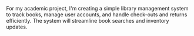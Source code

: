 For my academic project, I'm creating a simple library management system to track books, manage user accounts, and handle check-outs and returns efficiently. The system will streamline book searches and inventory updates.
